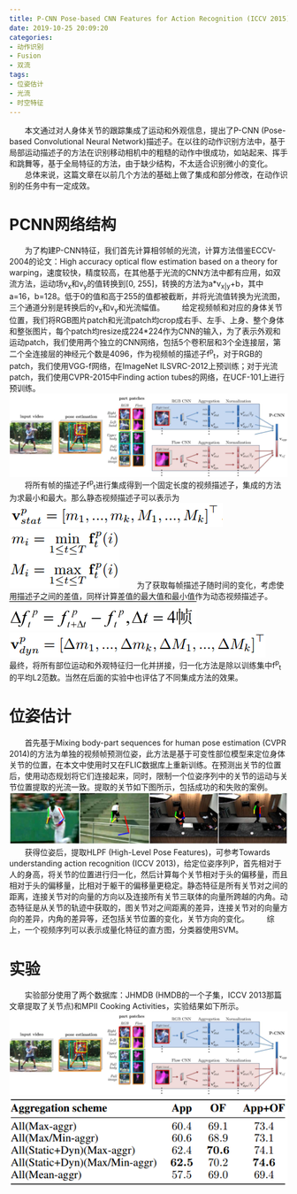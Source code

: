 ```yaml
---
title: P-CNN Pose-based CNN Features for Action Recognition (ICCV 2015)
date: 2019-10-25 20:09:20
categories: 
- 动作识别
- Fusion
- 双流
tags:
- 位姿估计
- 光流
- 时空特征
---
```

&emsp;&emsp;本文通过对人身体关节的跟踪集成了运动和外观信息，提出了P-CNN (Pose-based Convolutional Neural Network)描述子。在以往的动作识别方法中，基于局部运动描述子的方法在识别移动相机中的粗糙的动作中很成功，如站起来、挥手和跳舞等，基于全局特征的方法，由于缺少结构，不太适合识别微小的变化。
&emsp;&emsp;总体来说，这篇文章在以前几个方法的基础上做了集成和部分修改，在动作识别的任务中有一定成效。
# PCNN网络结构
&emsp;&emsp;为了构建P-CNN特征，我们首先计算相邻帧的光流，计算方法借鉴ECCV-2004的论文：High accuracy optical flow estimation based on a theory for warping，速度较快，精度较高，在其他基于光流的CNN方法中都有应用，如双流方法，运动场v<sub>x</sub>和v<sub>y</sub>的值转换到[0, 255]，转换的方法为a\*v<sub>x|y</sub>+b，其中a=16，b=128。低于0的值和高于255的值都被截断，并将光流值转换为光流图，三个通道分别是转换后的v<sub>x</sub>和v<sub>y</sub>和光流幅值。
&emsp;&emsp;给定视频帧和对应的身体关节位置，我们将RGB图片patch和光流patch均crop成右手、左手、上身、整个身体和整张图片，每个patch均resize成224\*224作为CNN的输入，为了表示外观和运动patch，我们使用两个独立的CNN网络，包括5个卷积层和3个全连接层，第二个全连接层的神经元个数是4096，作为视频帧的描述子f<sup>p</sup><sub>t</sub>，对于RGB的patch，我们使用VGG-f网络，在ImageNet ILSVRC-2012上预训练；对于光流patch，我们使用CVPR-2015中Finding action tubes的网络，在UCF-101上进行预训练。
![](/images/PCNN/architecture.png "RCNN结构")
&emsp;&emsp;将所有帧的描述子f<sup>p</sup><sub>t</sub>进行集成得到一个固定长度的视频描述子，集成的方法为求最小和最大。那么静态视频描述子可以表示为
![](/images/PCNN/static.png "")
![](/images/PCNN/minmax.png "")
&emsp;&emsp;为了获取每帧描述子随时间的变化，考虑使用描述子之间的差值，同样计算差值的最大值和最小值作为动态视频描述子。
![](/images/PCNN/delta.png "")
![](/images/PCNN/dynamic.png "")
&emsp;&emsp;最终，将所有部位运动和外观特征归一化并拼接，归一化方法是除以训练集中f<sup>p</sup><sub>t</sub>的平均L2范数。当然在后面的实验中也评估了不同集成方法的效果。
# 位姿估计
&emsp;&emsp;首先基于Mixing body-part sequences for human pose estimation (CVPR 2014)的方法为单独的视频帧预测位姿，此方法是基于可变性部位模型来定位身体关节的位置，在本文中使用时又在FLIC数据库上重新训练。在预测出关节的位置后，使用动态规划将它们连接起来，同时，限制一个位姿序列中的关节的运动与关节位置提取的光流一致。提取的关节如下图所示，包括成功的和失败的案例。
![](/images/PCNN/pose.png "关节点提取案例")
&emsp;&emsp;获得位姿后，提取HLPF (High-Level Pose Features)，可参考Towards understanding action recognition (ICCV 2013)，给定位姿序列P，首先相对于人的身高，将关节的位置进行归一化，然后计算每个关节相对于头的偏移量，而且相对于头的偏移量，比相对于躯干的偏移量更稳定。静态特征是所有关节对之间的距离，连接关节对的向量的方向以及连接所有关节三联体的向量所跨越的内角。动态特征是从关节的轨迹中获取的，图关节对之间距离的差异，连接关节对的向量方向的差异，内角的差异等，还包括关节位置的变化，关节方向的变化。
&emsp;&emsp;综上，一个视频序列可以表示成量化特征的直方图，分类器使用SVM。
# 实验
&emsp;&emsp;实验部分使用了两个数据库：JHMDB (HMDB的一个子集，ICCV 2013那篇文章提取了关节点)和MPII Cooking Activities，实验结果如下所示。
![](/images/PCNN/architecture.png "PCNN的实验结果")
![](/images/PCNN/aggregation.png "不同集成策略的结果")